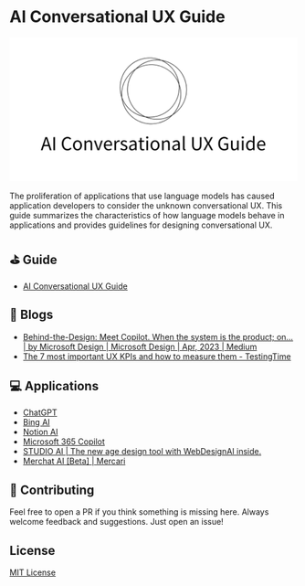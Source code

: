 # AI Conversational UX Guide

![AI Conversational UX Guide](./visual.png)

The proliferation of applications that use language models has caused application developers to consider the unknown conversational UX.
This guide summarizes the characteristics of how language models behave in applications and provides guidelines for designing conversational UX.

## ⛳️ Guide

- [AI Conversational UX Guide](https://uxguide.uxai.dev/)

## 📃 Blogs

- [Behind-the-Design: Meet Copilot. When the system is the product; on… | by Microsoft Design | Microsoft Design | Apr, 2023 | Medium](https://medium.com/microsoft-design/behind-the-design-meet-copilot-2c68182a0e70)
- [The 7 most important UX KPIs and how to measure them - TestingTime](https://www.testingtime.com/en/blog/important-ux-kpis/)

## 💻 Applications

- [ChatGPT](https://openai.com/blog/chatgpt)
- [Bing AI](https://www.microsoft.com/ja-jp/bing?form=MA13FJ)
- [Notion AI](https://www.notion.so/ja-jp/product/ai)
- [Microsoft 365 Copilot](https://blogs.windows.com/japan/2023/03/28/introducing-microsoft-365-copilot-a-whole-new-way-to-work/)
- [STUDIO AI | The new age design tool with WebDesignAI inside.](https://studio.design/?ref=producthunt)
- [Merchat AI [Beta] | Mercari](https://www.mercari.com/merchat/)

## 🤝 Contributing

Feel free to open a PR if you think something is missing here. Always welcome feedback and suggestions. Just open an issue!

## License

[MIT License](/LICENSE.md)
